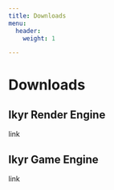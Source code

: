 ```yaml
---
title: Downloads
menu:
  header:
    weight: 1

---
```

# Downloads

## Ikyr Render Engine

link

## Ikyr Game Engine

link